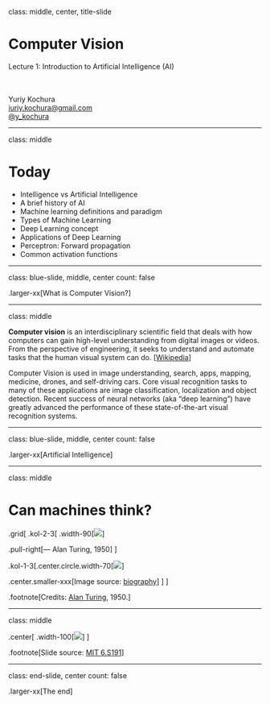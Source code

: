 class: middle, center, title-slide

# Computer Vision

Lecture 1: Introduction to Artificial Intelligence (AI)

<br><br>
Yuriy Kochura<br>
[iuriy.kochura@gmail.com](mailto:iuriy.kochura@gmail.com) <br>
<a href="https://t.me/y_kochura">@y_kochura</a> <br>

---

class: middle

# Today

- Intelligence vs Artificial Intelligence
- A brief history of AI
- Machine learning definitions and paradigm
- Types of Machine Learning
- Deep Learning conсept
- Applications of Deep Learning
- Perceptron: Forward propagation
- Common activation functions

---

class: blue-slide, middle, center
count: false

.larger-xx[What is Computer Vision?]

---

class: middle

**Computer vision** is an interdisciplinary scientific field that deals with how computers can gain high-level understanding from digital images or videos. From the perspective of engineering, it seeks to understand and automate tasks that the human visual system can do. [[Wikipedia](https://en.wikipedia.org/wiki/Computer_vision)]

Computer Vision іs used in image understanding, search, apps, mapping, medicine, drones, and self-driving cars.  Core visual recognition tasks to many of these applications are image classification, localization and object detection. Recent success of neural networks (aka “deep learning”) have greatly advanced the performance of these state-of-the-art visual recognition systems. 

---

class: blue-slide, middle, center
count: false

.larger-xx[Artificial Intelligence]

---

class: middle

# Can machines think?
.grid[
.kol-2-3[
.width-90[![](figures/lec1/computing-machinery-and-intelligence.jpg)]

.pull-right[&mdash; Alan Turing, 1950]
]

.kol-1-3[.center.circle.width-70[![](figures/lec1/turing.jpg)]

.center.smaller-xxx[Image source: [biography](https://www.biography.com/scientist/alan-turing)]
  ]
]

.footnote[Credits: [Alan Turing](https://academic.oup.com/mind/article/LIX/236/433/986238), 1950.]

---

class: middle

.center[
.width-100[![](figures/lec1/p12.png)]
]

.footnote[Slide source: [MIT 6.S191](http://introtodeeplearning.com/)]

---


class: end-slide, center
count: false

.larger-xx[The end]


